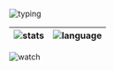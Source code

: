 ![typing]

| ![stats] | ![language] |
| -------- | ----------- |

![watch]

[stats]: https://github-readme-stats.vercel.app/api?username=romysaputrasihananda&show_icons=true&theme=blue-green
[language]: https://github-readme-stats.vercel.app/api/top-langs/?username=romysaputrasihananda&layout=compact&theme=blue-green&hide=angular,blade,css,html,sass,scss,smarty,ts
[typing]: https://readme-typing-svg.herokuapp.com?font=Fira+Code&weight=900&size=21&pause=1000&color=0CF167&multiline=true&random=true&width=600&lines=Hello%2C+I'm+Romy+%E3%82%88%E3%82%8D%E3%81%97%E3%81%8F%E3%81%8A%E9%A1%98%E3%81%84%E3%81%97%E3%81%BE%E3%81%99++(%E2%81%A0%E2%98%86%E2%81%A0%E2%96%BD%E2%81%A0%E2%98%86%E2%81%A0)
[watch]: https://moe-counter.glitch.me/get/@romysaputrasihananda?theme=rule34
